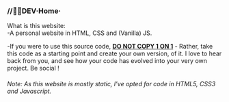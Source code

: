 <h3><b>//👨‍💻DEV·Home·</b></h3>

What is this website:</br>
-A personal website in HTML, CSS and (Vanilla) JS.

-If you were to use this source code, <ins><strong>DO NOT COPY 1 ON 1</strong></ins> - Rather, take this code as a starting point and create your own version, of it. I love to hear back from you, and see how your code has evolved into your very own project. Be social !

<p>
<h6>Note: As this website is mostly static, I've opted for code in HTML5, CSS3 and Javascript.</h6>
</p>
